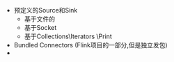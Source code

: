 - 预定义的Source和Sink
	- 基于文件的
	- 基于Socket
	- 基于Collections\\Iterators \\Print
- Bundled Connectors (Flink项目的一部分,但是独立发包)
-